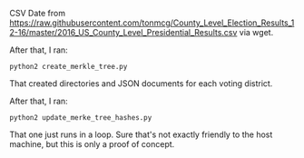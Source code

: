 CSV Date from https://raw.githubusercontent.com/tonmcg/County_Level_Election_Results_12-16/master/2016_US_County_Level_Presidential_Results.csv via wget.

After that, I ran:

```
python2 create_merkle_tree.py
```

That created directories and JSON documents for each voting district.

After that, I ran:

```
python2 update_merke_tree_hashes.py
```

That one just runs in a loop.  Sure that's not exactly friendly to the host machine, but this is only a proof of concept.
